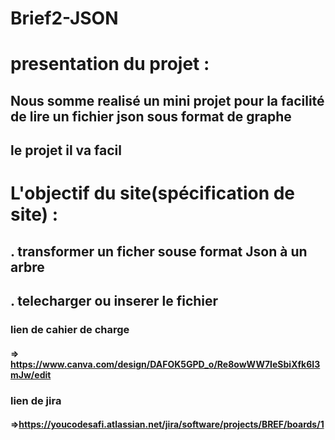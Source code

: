 # Brief2-JSON

# presentation du projet :
## Nous somme realisé un mini projet pour la facilité de lire un fichier json sous format de graphe
## le projet il va facil

# L'objectif du site(spécification de site) :
## . transformer un ficher souse format Json à un arbre 
## . telecharger ou inserer le fichier 

### lien de cahier de charge
####  => https://www.canva.com/design/DAFOK5GPD_o/Re8owWW7IeSbiXfk6I3mJw/edit


### lien de jira 
#### =>https://youcodesafi.atlassian.net/jira/software/projects/BREF/boards/1
